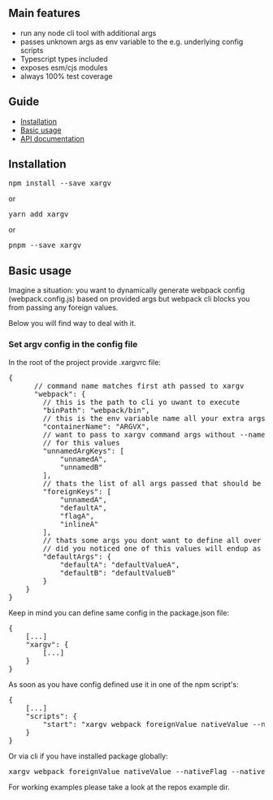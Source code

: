 [//]: # (Readme partial used by an default readme page)

## Main features

*   run any node cli tool with additional args
*   passes unknown args as env variable to the e.g. underlying config scripts
*   Typescript types included
*   exposes esm/cjs modules
*   always 100% test coverage

## Guide

*   [Installation](#installation "Installation")
*   [Basic usage](#basicusage "Basic usage")
*   [API documentation](#documentation "Documentation")

## Installation

<pre>npm install --save xargv</pre>

or

<pre>yarn add xargv</pre>

or

<pre>pnpm --save xargv</pre>

## Basic usage

Imagine a situation: you want to dynamically generate webpack config (webpack.config.js)
based on provided args but webpack cli blocks you from passing any foreign values.

Below you will find way to deal with it.

### Set argv config in the config file

In the root of the project provide .xargvrc file:
<pre>{
      // command name matches first ath passed to xargv
      "webpack": {
        // this is the path to cli yo uwant to execute
        "binPath": "webpack/bin",
        // this is the env variable name all your extra args will be placed in
        "containerName": "ARGVX",
        // want to pass to xargv command args without --name? Thats the map of keys
        // for this values
        "unnamedArgKeys": [
            "unnamedA",
            "unnamedB"
        ],
        // thats the list of all args passed that should be passed as foreign vars
        "foreignKeys": [
            "unnamedA",
            "defaultA",
            "flagA",
            "inlineA"
        ],
        // thats some args you dont want to define all over the package.json
        // did you noticed one of this values will endup as foreign var? Neat!
        "defaultArgs": {
            "defaultA": "defaultValueA",
            "defaultB": "defaultValueB"
        }
    }
}</pre>

Keep in mind you can define same config in the package.json file:
<pre>{
    [...]
    "xargv": {
        [...]
    }
}</pre>

As soon as you have config defined use it in one of the npm script's:
<pre>{
    [...]
    "scripts": {
        "start": "xargv webpack foreignValue nativeValue --nativeFlag --nativeInline nativeInlineValue nativeUnmatchedValue"
    }
}</pre>

Or via cli if you have installed package globally:
<pre>
xargv webpack foreignValue nativeValue --nativeFlag --nativeInline nativeInlineValue nativeUnmatchedValue
</pre>

For working examples please take a look at the repos example dir.
